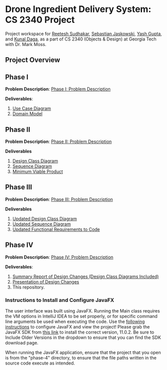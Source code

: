 # Drone Ingredient Delivery System: CS 2340 Project
Project workspace for [Reetesh Sudhakar](mailto::rsudhakar9@gatech.edu), [Sebastian Jaskowski](mailto::sjaskowski3@gatech.edu), [Yash Gupta](mailto::ygupta46@gatech.edu), and [Kunal Daga](mailto::kdaga7@gatech.edu), as a part of CS 2340 (Objects &amp; Design) at Georgia Tech with Dr. Mark Moss.

## Project Overview

## Phase I
**Problem Description**: [Phase I: Problem Description](/resources/phase-i-problem-description.pdf)

**Deliverables**:
1. [Use Case Diagram](/phase-1/use-case-diagram.pdf)
2. [Domain Model](/phase-1/domain-model.pdf)

## Phase II
**Problem Description**: [Phase II: Problem Description](/phase-ii-problem-description.md)

**Deliverables**
1. [Design Class Diagram](/phase-2/src/diagram-artifacts/design_class_diagram_team13.pdf)
2. [Sequence Diagram](/phase-2/src/diagram-artifacts/sequence_diagram_team13.pdf)
3. [Minimum Viable Product](/phase-2)

## Phase III
**Problem Description**: [Phase III: Problem Description](/resources/phase-iii-problem-description.md)

**Deliverables**
1. [Updated Design Class Diagram](/phase-3/src/diagram-artifacts/design_class_diagram_team13.pdf)
2. [Updated Sequence Diagram](/phase-3/src/diagram-artifacts/sequence_diagram_team13.pdf)
3. [Updated Functional Requirements to Code](/phase-3)

## Phase IV
**Problem Description**: [Phase IV: Problem Description](/resources/phase-iv-problem-description.md)

**Deliverables**:
1. [Summary Report of Design Changes (Design Class Diagrams Included)](/phase-4/src/artifact-submissions/report-document-submission.pdf)
2. [Presentation of Design Changes](/phase-4/phase-iv-presentation.pdf)
3. This repository.

### Instructions to Install and Configure JavaFX
The user interface was built using JavaFX. Running the Main class requires the VM options in IntelliJ IDEA to be set properly, or for specific command line arguments be used when executing the code. Use the [following instructions](/resources/javafx-installation-guide.pdf) to configure JavaFX and view the project! Please grab the JavaFX SDK from [this link](https://gluonhq.com/products/javafx/) to install the correct version, 11.0.2. Be sure to Include Older Versions in the dropdown to ensure that you can find the SDK download page. 

When running the JavaFX application, ensure that the project that you open is from the "phase-4" directory, to ensure that the file paths written in the source code execute as intended. 


